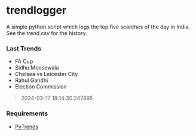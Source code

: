 # trendlogger
A simple python script which logs the top five searches of the day in India.<br>See the trend.csv for the history.<br>

<!-- Last Trends -->
### Last Trends
* FA Cup
* Sidhu Moosewala
* Chelsea vs Leicester City
* Rahul Gandhi
* Election Commission
> 2024-03-17 18:14:30.247895

<!-- Requirements -->
### Requirements
* [PyTrends](https://github.com/dreyco676/pytrends)
